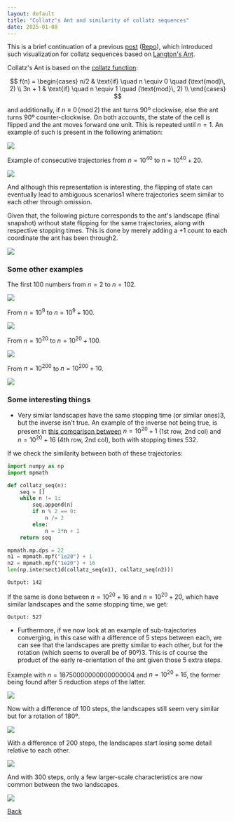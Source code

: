 ```yaml
---
layout: default
title: "Collatz's Ant and similarity of collatz sequences"
date: 2025-01-08
---
```


This is a brief continuation of a previous [post](https://gbragafibra.github.io/2024/12/21/collatz_ant.html) ([Repo](https://github.com/gbragafibra/collatz-ant)), which introduced such visualization for collatz sequences based on [Langton's Ant](https://en.wikipedia.org/wiki/Langton%27s_ant).

Collatz's Ant is based on the [collatz function](https://en.wikipedia.org/wiki/Collatz_conjecture):

$$
f(n) = \begin{cases}
n/2 & \text{if} \quad n \equiv 0 \quad (\text{mod}\, 2) \\
3n + 1 & \text{if} \quad n \equiv 1 \quad (\text{mod}\, 2) \\
\end{cases}
$$

and additionally, if $n \equiv 0 \, (\text{mod}\, 2)$ the ant turns 90º clockwise, else the ant turns 90º counter-clockwise. On both accounts, the state of the cell is flipped and the ant moves forward one unit. This is repeated until $n = 1$. An example of such is present in the following animation:


![](/gifs/collatz_ant1.gif)

Example of consecutive trajectories from $n = 10^{40}$ to $n = 10^{40} + 20$.

![](/gifs/collatz_ant40.gif)

And although this representation is interesting, the flipping of state can eventually lead to ambiguous scenarios<span class="footnote" data-footnote="Although this particular case isn't an example of that.">1</span> where trajectories seem similar to each other through omission.

Given that, the following picture corresponds to the ant's landscape (final snapshot) without state flipping for the same trajectories, along with respective stopping times. This is done by merely adding a $+1$ count to each coordinate the ant has been through<span class="footnote" data-footnote="The color scheme intensity is relative to the stopping time of each corresponding trajectory.">2</span>.

![](/gifs/collatz_ant_attractor40.png)

### Some other examples

The first 100 numbers from $n = 2$ to $n = 102$.

![](/gifs/collatz_ant_attractor2-102.png)

From $n = 10^{9}$ to $n = 10^{9} + 100$.

![](/gifs/collatz_ant_attractor9.png)

From $n = 10^{20}$ to $n = 10^{20} + 100$.
<a name="ref-1"></a>

![](/gifs/collatz_ant_attractor20.png)

From $n = 10^{200}$ to $n = 10^{200} + 10$.

![](/gifs/collatz_ant_attractor200.png)

### Some interesting things

- Very similar landscapes have the same stopping time (or similar ones)<span class="footnote" data-footnote="Due to converging to the same sub-trajectory.">3</span>, but the inverse isn't true. An example of the inverse not being true, is present in [this comparison between](#ref-1) $n = 10^{20} + 1$ (1st row, 2nd col) and $n = 10^{20} + 16$ (4th row, 2nd col), both with stopping times 532.

If we check the similarity between both of these trajectories:

```python
import numpy as np
import mpmath

def collatz_seq(n):
    seq = []
    while n != 1:
        seq.append(n)
        if n % 2 == 0:
        	n /= 2
        else:
        	n = 3*n + 1
    return seq

mpmath.mp.dps = 22
n1 = mpmath.mpf("1e20") + 1
n2 = mpmath.mpf("1e20") + 16
len(np.intersect1d(collatz_seq(n1), collatz_seq(n2)))
```
```text
Output: 142
```
If the same is done between $n = 10^{20} + 16$ and $n = 10^{20} + 20$, which have similar landscapes and the same stopping time, we get:
```text
Output: 527
```

- Furthermore, if we now look at an example of sub-trajectories converging, in this case with a difference of 5 steps between each, we can see that the landscapes are pretty similar to each other, but for the rotation (which seems to overall be of 90º)<span class="footnote" data-footnote="Or any combination of direction changes in those 5 extra steps which adds to such angle.">3</span>. This is of course the product of the early re-orientation of the ant given those 5 extra steps.

Example with $n = 18750000000000000004$ and $n = 10^{20} + 16$, the former being found after 5 reduction steps of the latter.

![](/gifs/collatz_ant_attractor_rotation.png)

Now with a difference of 100 steps, the landscapes still seem very similar but for a rotation of 180º.

![](/gifs/collatz_ant_attractor_rotation100.png)

With a difference of 200 steps, the landscapes start losing some detail relative to each other.

![](/gifs/collatz_ant_attractor_rotation200.png)

And with 300 steps, only a few larger-scale characteristics are now common between the two landscapes.

![](/gifs/collatz_ant_attractor_rotation300.png)

[Back](https://gbragafibra.github.io)
